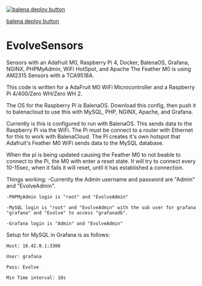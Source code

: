 [![balena deploy button](https://www.balena.io/deploy.svg)](https://dashboard.balena-cloud.com/deploy?repoUrl=https://github.com/moondisco/SensorsEvolve>)

[balena deploy button](https://github.com/moondisco/SensorsEvolve/blob/main/EVOLVE-Logo.png)

# EvolveSensors
Sensors with an Adafruit M0, Raspberry Pi 4, Docker, BalenaOS, Grafana, NGINX, PHPMyAdmin, WiFi HotSpot, and Apache
The Feather M0 is using AM2315 Sensors with a TCA9518A.

This code is written for a AdaFruit M0 WiFi Microcontroller and a Raspberry Pi 4/400/Zero WH/Zero WH 2.

The OS for the Raspberry Pi is BalenaOS. Download this config, then push it to balenacloud to use this with MySQL, PHP, NGINX, Apache, and Grafana.

Currently is this is configured to run with BalenaOS. This sends data to the Raspberry Pi via the WiFi.
The Pi must be connect to a router with Ethernet for this to work with BalenaCloud.
The Pi creates it's own hotspot that Adafruit's Feather M0 WiFi sends data to the MySQL database.

When the pi is being updated causing the Feather M0 to not beable to connect to the Pi, the M0 with enter a reset state.
It will try to connect every 10-15sec, when it fails it will reset, until it has established a connection.

Things working:
    -Currently the Admin username and password are "Admin" and "EvolveAdmin".

    -PHPMyAdmin login is "root" and "EvolveAdmin"

    -MySQL login is "root" and "EvolveAdmin" with the sub user for grafana "grafana" and "Evolve" to access "grafanadb".

    -Grafana login is "Admin" and "EvolveAdmin"

Setup for MySQL in Grafana is as follows:

    Host: 10.42.0.1:3306

    User: grafana

    Pass: Evolve

    Min Time interval: 10s
    
